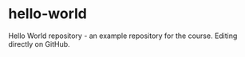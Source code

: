 # hello-world
Hello World repository - an example repository for the course.
Editing directly on GitHub.
